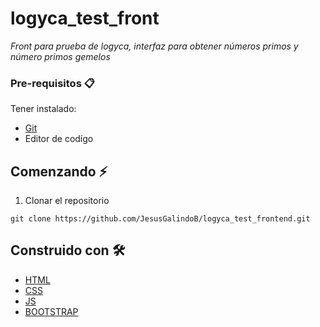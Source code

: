 [Git]: https://git-scm.com/downloads
[HTML]: https://developer.mozilla.org/es/docs/Web/HTML
[CSS]: https://developer.mozilla.org/es/docs/Web/CSS
[JS]: https://developer.mozilla.org/es/docs/Web/JavaScript
[BOOTSTRAP]: https://getbootstrap.com/docs/4.5/getting-started/introduction/

# logyca_test_front

_Front para prueba de logyca, interfaz para obtener números primos y número primos gemelos_

### Pre-requisitos 📋

Tener instalado:

- [Git]
- Editor de codígo

## Comenzando ⚡

1. Clonar el repositorio
```
git clone https://github.com/JesusGalindoB/logyca_test_frontend.git
```

## Construido con 🛠️

- [HTML]
- [CSS]
- [JS]
- [BOOTSTRAP]
